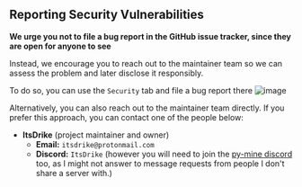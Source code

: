 ## Reporting Security Vulnerabilities

**We urge you not to file a bug report in the GitHub issue tracker, since they are open for anyone to see**

Instead, we encourage you to reach out to the maintainer team so we can assess the problem and later disclose it
responsibly.

To do so, you can use the `Security` tab and file a bug report there
![image](https://user-images.githubusercontent.com/20902250/209860003-573a5219-5e71-4f27-91ec-7ad6c0516749.png)

Alternatively, you can also reach out to the maintainer team directly. If you prefer this approach, you can contact one
of the people below:

- **ItsDrike** (project maintainer and owner)
    - **Email:** `itsdrike@protonmail.com`
    - **Discord:** `ItsDrike` (however you will need to join the [py-mine discord](https://discord.gg/C2wX7zduxC) too,
        as I might not answer to message requests from people I don't share a server with.)

